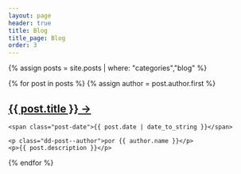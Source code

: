 ```yaml
---
layout: page
header: true
title: Blog
title_page: Blog
order: 3
---
```


{% assign posts = site.posts | where: "categories","blog" %}

<div class="posts">
  {% for post in posts %}
  {% assign author = post.author.first %}
  <div class="post">
    <h2 class="post-title dd-post-title">
      <a href="{{ post.url }}">
        {{ post.title }} →
      </a>
    </h2>

    <span class="post-date">{{ post.date | date_to_string }}</span>

    <p class="dd-post--author">por {{ author.name }}</p>
    <p>{{ post.description }}</p>

  </div>
  {% endfor %}
</div>
